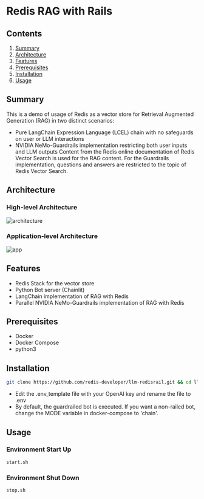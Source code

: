# Redis RAG with Rails
## Contents
1.  [Summary](#summary)
2.  [Architecture](#architecture)
3.  [Features](#features)
4.  [Prerequisites](#prerequisites)
5.  [Installation](#installation)
6.  [Usage](#usage)

## Summary <a name="summary"></a>
This is a demo of usage of Redis as a vector store for Retrieval Augmented Generation (RAG) in two distinct scenarios:
- Pure LangChain Expression Language (LCEL) chain with no safeguards on user or LLM interactions
- NVIDIA NeMo-Guardrails implementation restricting both user inputs and LLM outputs
Content from the Redis online documentation of Redis Vector Search is used for the RAG content.  For the Guardrails implementation, questions and answers are restricted to the topic of Redis Vector Search.

## Architecture <a name="architecture"></a>
### High-level Architecture

![architecture](https://docs.google.com/drawings/d/e/2PACX-1vTY5N2ZLu7fwy-DuFQ1T8Taf6r-jJOVOsKPlyC6I_dhxH5Y6A2lQsO3LaPYlsIPXmdl5kAfBQlBj3Z8/pub?w=976&h=354)  

### Application-level Architecture

![app](https://docs.google.com/drawings/d/e/2PACX-1vQ7uH_ho38iDeOBd8YRY1ybsVqYV41CxTYs4um6t2ytdSk7kRzKiZn9R-jE8p_0ENc65QVFI4Ta82ui/pub?w=815&h=713)
 
## Features <a name="features"></a>
- Redis Stack for the vector store
- Python Bot server (Chainlit)
- LangChain implementation of RAG with Redis
- Parallel NVIDIA NeMo-Guardrails implementation of RAG with Redis

## Prerequisites <a name="prerequisites"></a>
- Docker
- Docker Compose
- python3

## Installation <a name="installation"></a>
```bash
git clone https://github.com/redis-developer/llm-redisrail.git && cd llm-redisrail
```
- Edit the .env_template file with your OpenAI key and rename the file to .env
- By default, the guardrailed bot is executed.  If you want a non-railed bot, change the MODE variable in docker-compose to 'chain'.

## Usage <a name="usage"></a>
### Environment Start Up
```bash
start.sh
```

### Environment Shut Down
```bash
stop.sh
```
